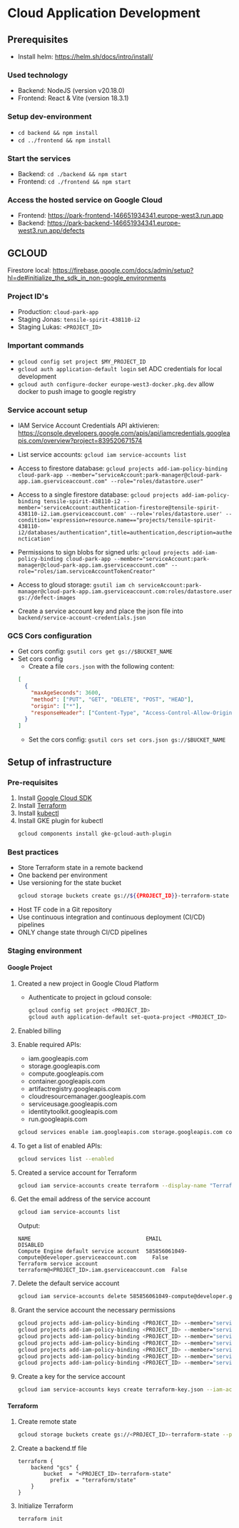 # Cloud Application Development

## Prerequisites

- Install helm: https://helm.sh/docs/intro/install/

### Used technology

- Backend: NodeJS (version v20.18.0)
- Frontend: React & Vite (version 18.3.1)

### Setup dev-environment

- `cd backend && npm install`
- `cd ../frontend && npm install`

### Start the services

- Backend: `cd ./backend && npm start`
- Frontend: `cd ./frontend && npm start`

### Access the hosted service on Google Cloud

- Frontend: https://park-frontend-146651934341.europe-west3.run.app
- Backend: https://park-backend-146651934341.europe-west3.run.app/defects

## GCLOUD

Firestore local: https://firebase.google.com/docs/admin/setup?hl=de#initialize_the_sdk_in_non-google_environments

### Project ID's

- Production: `cloud-park-app`
- Staging Jonas: `tensile-spirit-438110-i2`
- Staging Lukas: `<PROJECT_ID>`

### Important commands

- `gcloud config set project $MY_PROJECT_ID`
- `gcloud auth application-default login` set ADC credentials for local development
- `gcloud auth configure-docker europe-west3-docker.pkg.dev` allow docker to push image to google registry

### Service account setup

- IAM Service Account Credentials API aktivieren: https://console.developers.google.com/apis/api/iamcredentials.googleapis.com/overview?project=839520671574

- List service accounts: `gcloud iam service-accounts list`
- Access to firestore database: `gcloud projects add-iam-policy-binding cloud-park-app --member="serviceAccount:park-manager@cloud-park-app.iam.gserviceaccount.com" --role="roles/datastore.user"`
- Access to a single firestore database: 
`gcloud projects add-iam-policy-binding tensile-spirit-438110-i2 --member='serviceAccount:authentication-firestore@tensile-spirit-438110-i2.iam.gserviceaccount.com' --role='roles/datastore.user' --condition='expression=resource.name=="projects/tensile-spirit-438110-i2/databases/authentication",title=authentication,description=authenctication'`
- Permissions to sign blobs for signed urls: `gcloud projects add-iam-policy-binding cloud-park-app --member="serviceAccount:park-manager@cloud-park-app.iam.gserviceaccount.com" --role="roles/iam.serviceAccountTokenCreator"`
- Access to gloud storage: `gsutil iam ch serviceAccount:park-manager@cloud-park-app.iam.gserviceaccount.com:roles/datastore.user gs://defect-images`
- Create a service account key and place the json file into `backend/service-account-credentials.json`

### GCS Cors configuration

- Get cors config: `gsutil cors get gs://$BUCKET_NAME`
- Set cors config
  - Create a file `cors.json` with the following content:
  ```json
  [
    {
      "maxAgeSeconds": 3600,
      "method": ["PUT", "GET", "DELETE", "POST", "HEAD"],
      "origin": ["*"],
      "responseHeader": ["Content-Type", "Access-Control-Allow-Origin"]
    }
  ]
  ```
  - Set the cors config: `gsutil cors set cors.json gs://$BUCKET_NAME`


## Setup of infrastructure

### Pre-requisites

1. Install [Google Cloud SDK](https://cloud.google.com/sdk/docs/install)
2. Install [Terraform](https://learn.hashicorp.com/tutorials/terraform/install-cli)
3. Install [kubectl](https://kubernetes.io/docs/tasks/tools/install-kubectl/)
4. Install GKE plugin for kubectl
    ```bash
    gcloud components install gke-gcloud-auth-plugin
    ```

### Best practices
- Store Terraform state in a remote backend
- One backend per environment
- Use versioning for the state bucket
  ```bash
  gcloud storage buckets create gs://${{PROJECT_ID}}-terraform-state --public-access-prevention --versioning
  ```
- Host TF code in a Git repository
- Use continuous integration and continuous deployment (CI/CD) pipelines
- ONLY change state through CI/CD pipelines


### Staging environment

#### Google Project

1. Created a new project in Google Cloud Platform
   - Authenticate to project in gcloud console:
     ```bash
     gcloud config set project <PROJECT_ID>
     gcloud auth application-default set-quota-project <PROJECT_ID>
     ```
2. Enabled billing
3. Enable required APIs:
   - iam.googleapis.com
   - storage.googleapis.com
   - compute.googleapis.com
   - container.googleapis.com
   - artifactregistry.googleapis.com
   - cloudresourcemanager.googleapis.com
   - serviceusage.googleapis.com
   - identitytoolkit.googleapis.com
   - run.googleapis.com
   
    ```bash
    gcloud services enable iam.googleapis.com storage.googleapis.com compute.googleapis.com container.googleapis.com artifactregistry.googleapis.com cloudresourcemanager.googleapis.com serviceusage.googleapis.com identitytoolkit.googleapis.com run.googleapis.com
    ```
4. To get a list of enabled APIs:
    ```bash
    gcloud services list --enabled
    ```
5. Created a service account for Terraform
    ```bash
    gcloud iam service-accounts create terraform --display-name "Terraform service account"
    ```
6. Get the email address of the service account
    ```bash
    gcloud iam service-accounts list
    ```
    Output:
    ```
    NAME                                    EMAIL                                                  DISABLED
    Compute Engine default service account  585856061049-compute@developer.gserviceaccount.com     False
    Terraform service account               terraform@<PROJECT_ID>.iam.gserviceaccount.com  False
    ```

6. Delete the default service account
    ```bash
    gcloud iam service-accounts delete 585856061049-compute@developer.gserviceaccount.com
    ```

7. Grant the service account the necessary permissions
    ```bash
    gcloud projects add-iam-policy-binding <PROJECT_ID> --member="serviceAccount:terraform@<PROJECT_ID>.iam.gserviceaccount.com" --role="roles/editor"
    gcloud projects add-iam-policy-binding <PROJECT_ID> --member="serviceAccount:terraform@<PROJECT_ID>.iam.gserviceaccount.com" --role="roles/datastore.owner"
    gcloud projects add-iam-policy-binding <PROJECT_ID> --member="serviceAccount:terraform@<PROJECT_ID>.iam.gserviceaccount.com" --role="roles/resourcemanager.projectIamAdmin"
    gcloud projects add-iam-policy-binding <PROJECT_ID> --member="serviceAccount:terraform@<PROJECT_ID>.iam.gserviceaccount.com" --role="roles/artifactregistry.admin"
    gcloud projects add-iam-policy-binding <PROJECT_ID> --member="serviceAccount:terraform@<PROJECT_ID>.iam.gserviceaccount.com" --role="roles/iam.workloadIdentityPoolAdmin"
    gcloud projects add-iam-policy-binding <PROJECT_ID> --member="serviceAccount:terraform@<PROJECT_ID>.iam.gserviceaccount.com" --role="roles/iam.serviceAccountAdmin"
    gcloud projects add-iam-policy-binding <PROJECT_ID> --member="serviceAccount:terraform@<PROJECT_ID>.iam.gserviceaccount.com" --role="roles/serviceusage.serviceUsageAdmin"
    ```

8. Create a key for the service account
    ```bash
    gcloud iam service-accounts keys create terraform-key.json --iam-account=terraform@<PROJECT_ID>.iam.gserviceaccount.com
    ```

#### Terraform

1. Create remote state
    ```bash
    gcloud storage buckets create gs://<PROJECT_ID>-terraform-state --public-access-prevention --versioning
    ```
2. Create a backend.tf file
    ```
    terraform {
        backend "gcs" {
            bucket  = "<PROJECT_ID>-terraform-state"
              prefix  = "terraform/state"
        }
    }
    ```

3. Initialize Terraform
    ```bash
    terraform init
    ```